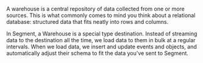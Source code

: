 A warehouse is a central repository of data collected from one or more sources. This is what commonly comes to mind you think about a relational database: structured data that fits neatly into rows and columns.

In Segment, a Warehouse is a special type destination. Instead of streaming data to the destination all the time, we load data to them in bulk at a regular intervals. When we load data, we insert and update events and objects, and automatically adjust their schema to fit the data you've sent to Segment.
